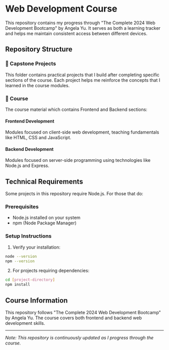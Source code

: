 # Web Development Course
This repository contains my progress through "The Complete 2024 Web Development Bootcamp" by Angela Yu. It serves as both a learning tracker and helps me maintain consistent access between different devices.

## Repository Structure

### 📁 Capstone Projects
This folder contains practical projects that I build after completing specific sections of the course. Each project helps me reinforce the concepts that I learned in the course modules.

### 📁 Course
The course material which contains Frontend and Backend sections:

#### Frontend Development 
Modules focused on client-side web development, teaching fundamentals like HTML, CSS and JavaScript.

#### Backend Development
Modules focused on server-side programming using technologies like Node.js and Express.

## Technical Requirements

Some projects in this repository require Node.js. For those that do:

### Prerequisites
- Node.js installed on your system 
- npm (Node Package Manager)

### Setup Instructions
1. Verify your installation:
```bash
node --version
npm --version
```

2. For projects requiring dependencies:
```bash
cd [project-directory]
npm install
```
## Course Information
This repository follows "The Complete 2024 Web Development Bootcamp" by Angela Yu. The course covers both frontend and backend web development skills.

---
*Note: This repository is continuously updated as I progress through the course.*
